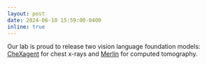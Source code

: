 ```yaml
---
layout: post
date: 2024-06-10 15:59:00-0400
inline: true
---
```


Our lab is proud to release two vision language foundation models: [CheXagent](https://stanford-aimi.github.io/chexagent.html) for chest x-rays and [Merlin](https://arxiv.org/pdf/2406.06512) for computed tomography.
